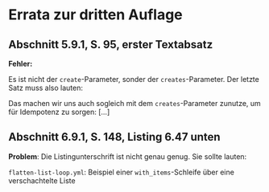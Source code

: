 # Errata zur dritten Auflage

## Abschnitt 5.9.1, S. 95, erster Textabsatz

**Fehler:**

Es ist nicht der `create`-Parameter, sonder der `creates`-Parameter.
Der letzte Satz muss also lauten:

Das machen wir uns auch sogleich mit dem
`creates`-Parameter zunutze, um für Idempotenz zu sorgen:
[...]


## Abschnitt 6.9.1, S. 148, Listing 6.47 unten

**Problem**: Die Listingunterschrift ist nicht genau genug. Sie sollte lauten:

`flatten-list-loop.yml`: Beispiel einer `with_items`-Schleife über eine
verschachtelte Liste
